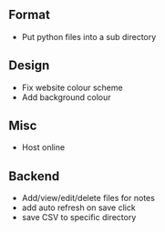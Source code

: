 ## Format
- Put python files into a sub directory

## Design
- Fix website colour scheme
- Add background colour 

## Misc
- Host online

## Backend
- Add/view/edit/delete files for notes
- add auto refresh on save click
- save CSV to specific directory
